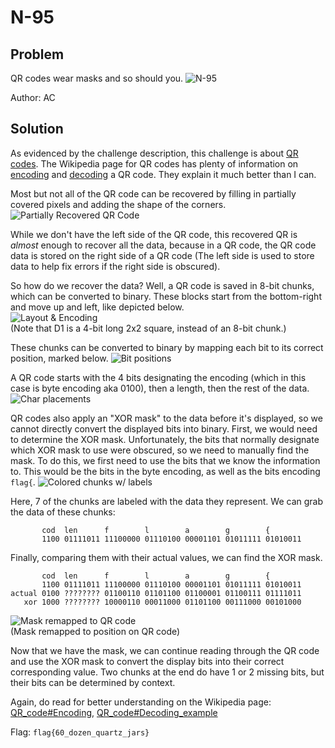 # N-95
## Problem
QR codes wear masks and so should you.
![N-95](./images/N-95.png)

Author: AC

## Solution
As evidenced by the challenge description, this challenge is about [QR codes](https://en.wikipedia.org/wiki/QR_code). The Wikipedia page for QR codes has plenty of information on [encoding](https://en.wikipedia.org/wiki/QR_code#Encoding) and [decoding](https://en.wikipedia.org/wiki/QR_code#Decoding_example) a QR code. They explain it much better than I can.

Most but not all of the QR code can be recovered by filling in partially covered pixels and adding the shape of the corners.  
![Partially Recovered QR Code](./images/recoveredqr.png)

While we don't have the left side of the QR code, this recovered QR is *almost* enough to recover all the data, because in a QR code, the QR code data is stored on the right side of a QR code (The left side is used to store data to help fix errors if the right side is obscured).

So how do we recover the data? Well, a QR code is saved in 8-bit chunks, which can be converted to binary. These blocks start from the bottom-right and move up and left, like depicted below.  
![Layout & Encoding](./images/layout.png)  
(Note that D1 is a 4-bit long 2x2 square, instead of an 8-bit chunk.)

These chunks can be converted to binary by mapping each bit to its correct position, marked below.
![Bit positions](./images/bitpos.png)

A QR code starts with the 4 bits designating the encoding (which in this case is byte encoding aka 0100), then a length, then the rest of the data.
![Char placements](./images/charplacement.png)

QR codes also apply an "XOR mask" to the data before it's displayed, so we cannot directly convert the displayed bits into binary. First, we would need to determine the XOR mask. Unfortunately, the bits that normally designate which XOR mask to use were obscured, so we need to manually find the mask. To do this, we first need to use the bits that we know the information to. This would be the bits in the byte encoding, as well as the bits encoding `flag{`.
![Colored chunks w/ labels](./images/chunky.png)

Here, 7 of the chunks are labeled with the data they represent. We can grab the data of these chunks:
```
       cod  len      f        l        a        g        {
       1100 01111011 11100000 01110100 00001101 01011111 01010011
```

Finally, comparing them with their actual values, we can find the XOR mask.
```
       cod  len      f        l        a        g        {
       1100 01111011 11100000 01110100 00001101 01011111 01010011
actual 0100 ???????? 01100110 01101100 01100001 01100111 01111011
   xor 1000 ???????? 10000110 00011000 01101100 00111000 00101000
```
![Mask remapped to QR code](./images/maskmap.png)  
(Mask remapped to position on QR code)

Now that we have the mask, we can continue reading through the QR code and use the XOR mask to convert the display bits into their correct corresponding value. Two chunks at the end do have 1 or 2 missing bits, but their bits can be determined by context.

Again, do read for better understanding on the Wikipedia page: [QR_code#Encoding](https://en.wikipedia.org/wiki/QR_code#Encoding), [QR_code#Decoding_example](https://en.wikipedia.org/wiki/QR_code#Decoding_example)

Flag: `flag{60_dozen_quartz_jars}`